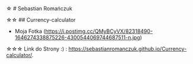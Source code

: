 ☆ # Sebastian Romańczuk

☆☆ ## Currency-calculator

- Moja Fotka (https://i.postimg.cc/QMyBCyVX/82318490-1646274338875226-4300544069744687511-n.jpg)



☆☆☆ Link do Strony :) : https://sebastianromanczuk.github.io/Currency-calculator/.
